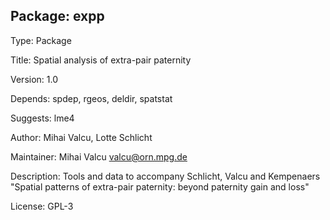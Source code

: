Package: expp
------------
Type: Package

Title: Spatial analysis of extra-pair paternity

Version: 1.0

Depends: spdep, rgeos, deldir, spatstat

Suggests: lme4

Author: Mihai Valcu, Lotte Schlicht

Maintainer: Mihai Valcu <valcu@orn.mpg.de>

Description: Tools and data to accompany Schlicht, Valcu and Kempenaers "Spatial patterns of extra-pair paternity: beyond paternity gain and loss"

License: GPL-3
